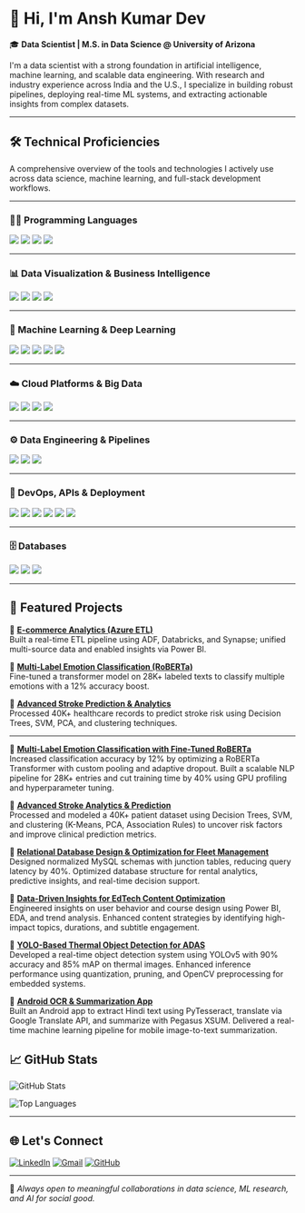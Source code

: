 
# 👋 Hi, I'm Ansh Kumar Dev

🎓 **Data Scientist | M.S. in Data Science @ University of Arizona**

I'm a data scientist with a strong foundation in artificial intelligence, machine learning, and scalable data engineering. With research and industry experience across India and the U.S., I specialize in building robust pipelines, deploying real-time ML systems, and extracting actionable insights from complex datasets.

---

## 🛠️ Technical Proficiencies  
A comprehensive overview of the tools and technologies I actively use across data science, machine learning, and full-stack development workflows.

---

### 🧑‍💻 Programming Languages  
<p>
  <img src="https://img.shields.io/badge/Python-3776AB?style=flat&logo=python&logoColor=white" />
  <img src="https://img.shields.io/badge/R-276DC3?style=flat&logo=r&logoColor=white" />
  <img src="https://img.shields.io/badge/SQL-4479A1?style=flat&logo=postgresql&logoColor=white" />
  <img src="https://img.shields.io/badge/C++-00599C?style=flat&logo=cplusplus&logoColor=white" />
</p>

---

### 📊 Data Visualization & Business Intelligence  
<p>
  <img src="https://img.shields.io/badge/PowerBI-F2C811?style=flat&logo=powerbi&logoColor=black" />
  <img src="https://img.shields.io/badge/Tableau-E97627?style=flat&logo=tableau&logoColor=white" />
  <img src="https://img.shields.io/badge/Matplotlib-11557C?style=flat&logo=python&logoColor=white" />
  <img src="https://img.shields.io/badge/Seaborn-76B900?style=flat&logo=python&logoColor=white" />
</p>

---

### 🧠 Machine Learning & Deep Learning  
<p>
  <img src="https://img.shields.io/badge/Scikit--Learn-F7931E?style=flat&logo=scikit-learn&logoColor=white" />
  <img src="https://img.shields.io/badge/TensorFlow-FF6F00?style=flat&logo=tensorflow&logoColor=white" />
  <img src="https://img.shields.io/badge/Keras-D00000?style=flat&logo=keras&logoColor=white" />
  <img src="https://img.shields.io/badge/PyTorch-EE4C2C?style=flat&logo=pytorch&logoColor=white" />
  <img src="https://img.shields.io/badge/OpenCV-5C3EE8?style=flat&logo=opencv&logoColor=white" />
</p>

---

### ☁️ Cloud Platforms & Big Data  
<p>
  <img src="https://img.shields.io/badge/Azure-0078D4?style=flat&logo=microsoftazure&logoColor=white" />
  <img src="https://img.shields.io/badge/AWS-232F3E?style=flat&logo=amazon-aws&logoColor=white" />
  <img src="https://img.shields.io/badge/GCP-4285F4?style=flat&logo=googlecloud&logoColor=white" />
  <img src="https://img.shields.io/badge/Apache_Spark-E25A1C?style=flat&logo=apachespark&logoColor=white" />
</p>

---

### ⚙️ Data Engineering & Pipelines  
<p>
  <img src="https://img.shields.io/badge/Azure%20Data%20Factory-0078D4?style=flat&logo=microsoftazure&logoColor=white" />
  <img src="https://img.shields.io/badge/Databricks-E34A28?style=flat&logo=databricks&logoColor=white" />
  <img src="https://img.shields.io/badge/Synapse%20Analytics-0078D4?style=flat&logo=microsoftazure&logoColor=white" />
</p>

---

### 🧪 DevOps, APIs & Deployment  
<p>
  <img src="https://img.shields.io/badge/Flask-000000?style=flat&logo=flask&logoColor=white" />
  <img src="https://img.shields.io/badge/REST%20APIs-005571?style=flat&logo=fastapi&logoColor=white" />
  <img src="https://img.shields.io/badge/Docker-2496ED?style=flat&logo=docker&logoColor=white" />
  <img src="https://img.shields.io/badge/Kubernetes-326CE5?style=flat&logo=kubernetes&logoColor=white" />
  <img src="https://img.shields.io/badge/CI%2FCD-0A0A0A?style=flat&logo=githubactions&logoColor=white" />
  <img src="https://img.shields.io/badge/Linux-FCC624?style=flat&logo=linux&logoColor=black" />
</p>

---

### 🗄️ Databases  
<p>
  <img src="https://img.shields.io/badge/MongoDB-47A248?style=flat&logo=mongodb&logoColor=white" />
  <img src="https://img.shields.io/badge/PostgreSQL-336791?style=flat&logo=postgresql&logoColor=white" />
  <img src="https://img.shields.io/badge/MySQL-4479A1?style=flat&logo=mysql&logoColor=white" />
</p>

---

## 🚀 Featured Projects

🔗 [**E-commerce Analytics (Azure ETL)**](https://github.com/Anshkumardev/azure-etl-pipeline)  
Built a real-time ETL pipeline using ADF, Databricks, and Synapse; unified multi-source data and enabled insights via Power BI.

🔗 [**Multi-Label Emotion Classification (RoBERTa)**](https://github.com/Anshkumardev/Multi-Label-Emotion-Classification-with-Fine-Tuned-RoBERTa)  
Fine-tuned a transformer model on 28K+ labeled texts to classify multiple emotions with a 12% accuracy boost.

🔗 [**Advanced Stroke Prediction & Analytics**](https://github.com/Anshkumardev/Brain-stroke/blob/master/Brain_stroke-new.ipynb)  
Processed 40K+ healthcare records to predict stroke risk using Decision Trees, SVM, PCA, and clustering techniques.

---


🔗 [**Multi-Label Emotion Classification with Fine-Tuned RoBERTa**](https://github.com/Anshkumardev/Multi-Label-Emotion-Classification-with-Fine-Tuned-RoBERTa)  
Increased classification accuracy by 12% by optimizing a RoBERTa Transformer with custom pooling and adaptive dropout. Built a scalable NLP pipeline for 28K+ entries and cut training time by 40% using GPU profiling and hyperparameter tuning.

🔗 [**Advanced Stroke Analytics & Prediction**](https://github.com/Anshkumardev/Brain-stroke/blob/master/Brain_stroke-new.ipynb)  
Processed and modeled a 40K+ patient dataset using Decision Trees, SVM, and clustering (K-Means, PCA, Association Rules) to uncover risk factors and improve clinical prediction metrics.

🔗 [**Relational Database Design & Optimization for Fleet Management**](https://github.com/Anshkumardev/Relational-Database-Design-and-Optimization-for-Fleet-Management)  
Designed normalized MySQL schemas with junction tables, reducing query latency by 40%. Optimized database structure for rental analytics, predictive insights, and real-time decision support.

🔗 [**Data-Driven Insights for EdTech Content Optimization**](https://github.com/Anshkumardev/PowerBI---Data-Driven-Insights-for-EdTech-Content-Optimization-)  
Engineered insights on user behavior and course design using Power BI, EDA, and trend analysis. Enhanced content strategies by identifying high-impact topics, durations, and subtitle engagement.



🔗 [**YOLO-Based Thermal Object Detection for ADAS**](https://github.com/Anshkumardev/YOLO-Object-Detection-and-Classification-for-ADAS)  
Developed a real-time object detection system using YOLOv5 with 90% accuracy and 85% mAP on thermal images. Enhanced inference performance using quantization, pruning, and OpenCV preprocessing for embedded systems.

🔗 [**Android OCR & Summarization App**](https://github.com/Anshkumardev/AI-Scanner)  
Built an Android app to extract Hindi text using PyTesseract, translate via Google Translate API, and summarize with Pegasus XSUM. Delivered a real-time machine learning pipeline for mobile image-to-text summarization.


## 📈 GitHub Stats

![GitHub Stats](https://github-readme-stats.vercel.app/api?username=Anshkumardev&show_icons=true&theme=default)

![Top Languages](https://github-readme-stats.vercel.app/api/top-langs/?username=Anshkumardev&layout=compact)

---

## 🌐 Let's Connect

[![LinkedIn](https://img.shields.io/badge/LinkedIn-blue?logo=linkedin&style=flat&link=https://www.linkedin.com/in/ansh-kumar-dev/)](https://www.linkedin.com/in/ansh-kumar-dev/)
[![Gmail](https://img.shields.io/badge/Email-red?logo=gmail&style=flat)](mailto:anshkumardev@gmail.com)
[![GitHub](https://img.shields.io/badge/GitHub-black?logo=github&style=flat)](https://github.com/Anshkumardev)

---

📌 *Always open to meaningful collaborations in data science, ML research, and AI for social good.*
